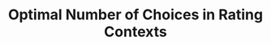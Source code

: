 ---
arxiv: 1605.06588v3
authors:
- firstname: Sam
  institute: Florida International University
  lastname: Ganzfried
layout: refuses
section: pre
title: Optimal Number of Choices in Rating Contexts
---